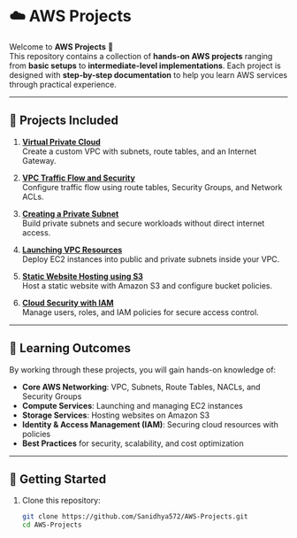 # ☁️ AWS Projects

Welcome to **AWS Projects** 🚀  
This repository contains a collection of **hands-on AWS projects** ranging from **basic setups** to **intermediate-level implementations**. Each project is designed with **step-by-step documentation** to help you learn AWS services through practical experience.  

---

## 📂 Projects Included

1. **[Virtual Private Cloud](./Virtual%20Private%20Cloud/)**  
   Create a custom VPC with subnets, route tables, and an Internet Gateway.  

2. **[VPC Traffic Flow and Security](./VPC%20Traffic%20Flow%20and%20Security/)**  
   Configure traffic flow using route tables, Security Groups, and Network ACLs.  

3. **[Creating a Private Subnet](./Creating%20a%20Private%20Subnet/)**  
   Build private subnets and secure workloads without direct internet access.  

4. **[Launching VPC Resources](./Launching%20VPC%20Resources/)**  
   Deploy EC2 instances into public and private subnets inside your VPC.  

5. **[Static Website Hosting using S3](./Static%20Website%20Hosting%20using%20S3/)**  
   Host a static website with Amazon S3 and configure bucket policies.  

6. **[Cloud Security with IAM](./Cloud%20Security%20with%20IAM/)**  
   Manage users, roles, and IAM policies for secure access control.  

---

## 🎯 Learning Outcomes

By working through these projects, you will gain hands-on knowledge of:

- **Core AWS Networking**: VPC, Subnets, Route Tables, NACLs, and Security Groups  
- **Compute Services**: Launching and managing EC2 instances  
- **Storage Services**: Hosting websites on Amazon S3  
- **Identity & Access Management (IAM)**: Securing cloud resources with policies  
- **Best Practices** for security, scalability, and cost optimization  

---

## 🚀 Getting Started

1. Clone this repository:  
   ```bash
   git clone https://github.com/Sanidhya572/AWS-Projects.git
   cd AWS-Projects
